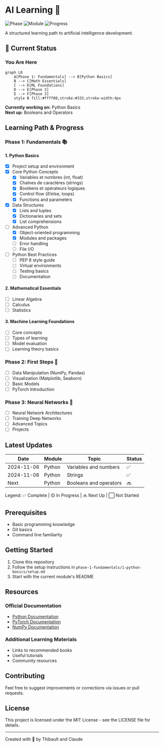 # AI Learning 🚀

![Phase](https://img.shields.io/badge/Phase-1/3-blue)
![Module](https://img.shields.io/badge/Module-Python%20Basics-yellow)
![Progress](https://img.shields.io/badge/Progress-1%25-green)

A structured learning path to artificial intelligence development.

## 📍 Current Status

### You Are Here

```mermaid
graph LR
    A[Phase 1: Fundamentals] --> B[Python Basics]
    B --> C[Math Essentials]
    C --> D[ML Foundations]
    D --> E[Phase 2]
    E --> F[Phase 3]
    style B fill:#ffff00,stroke:#333,stroke-width:4px
```

**Currently working on:** Python Basics  
**Next up:** Booleans and Operators

## Learning Path & Progress

### Phase 1: Fundamentals 📚

#### 1. Python Basics

- [x] Project setup and environment
- [x] Core Python Concepts
  - [x] Variables et nombres (int, float)
  - [x] Chaînes de caractères (strings)
  - [x] Booléens et opérateurs logiques
  - [x] Control flow (if/else, loops)
  - [x] Functions and parameters
- [x] Data Structures
  - [x] Lists and tuples
  - [x] Dictionaries and sets
  - [x] List comprehensions
- [ ] Advanced Python
  - [x] Object-oriented programming
  - [x] Modules and packages
  - [ ] Error handling
  - [ ] File I/O
- [ ] Python Best Practices
  - [ ] PEP 8 style guide
  - [ ] Virtual environments
  - [ ] Testing basics
  - [ ] Documentation

#### 2. Mathematical Essentials

- [ ] Linear Algebra
- [ ] Calculus
- [ ] Statistics

#### 3. Machine Learning Foundations

- [ ] Core concepts
- [ ] Types of learning
- [ ] Model evaluation
- [ ] Learning theory basics

### Phase 2: First Steps 🌱

- [ ] Data Manipulation (NumPy, Pandas)
- [ ] Visualization (Matplotlib, Seaborn)
- [ ] Basic Models
- [ ] PyTorch Introduction

### Phase 3: Neural Networks 🧠

- [ ] Neural Network Architectures
- [ ] Training Deep Networks
- [ ] Advanced Topics
- [ ] Projects

## Latest Updates

| Date       | Module | Topic                  | Status |
| ---------- | ------ | ---------------------- | ------ |
| 2024-11-06 | Python | Variables and numbers  | ✅     |
| 2024-11-06 | Python | Strings                | ✅     |
| Next       | Python | Booleans and operators | 🔜     |

Legend: ✅ Complete | 🟡 In Progress | 🔜 Next Up | ⬜ Not Started

## Prerequisites

- Basic programming knowledge
- Git basics
- Command line familiarity

## Getting Started

1. Clone this repository
2. Follow the setup instructions in `phase-1-fundamentals/1-python-basics/setup.md`
3. Start with the current module's README

## Resources

### Official Documentation

- [Python Documentation](https://docs.python.org/3/)
- [PyTorch Documentation](https://pytorch.org/docs/)
- [NumPy Documentation](https://numpy.org/doc/)

### Additional Learning Materials

- Links to recommended books
- Useful tutorials
- Community resources

## Contributing

Feel free to suggest improvements or corrections via issues or pull requests.

## License

This project is licensed under the MIT License - see the LICENSE file for details.

---

Created with 💜 by Thibault and Claude
